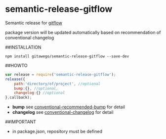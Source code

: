 # semantic-release-gitflow

Semantic release for [gitflow](https://github.com/petervanderdoes/gitflow)

package version will be updated automatically based on recommendation of conventional changelog

##INSTALLATION
```shell
npm install gitawego/semantic-release-gitflow --save-dev 
```
##HOWTO
```js
var release = require('semantic-release-gitflow');
release({
    path:'directory/of/project', //optional
    bump:{}, //optional,
    changelog:{} //optional
},callback);
```

* **bump** see [conventional-recommended-bump](https://github.com/stevemao/conventional-recommended-bump) for detail
* **changelog** see [conventional-changelog](https://github.com/ajoslin/conventional-changelog) for detail

##IMPORTANT

* in package.json, repository must be defined